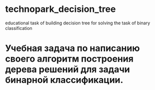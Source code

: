# technopark_decision_tree
educational task of building decision tree for solving the task of binary classification
# Учебная задача по написанию своего алгоритм построения дерева решений для задачи бинарной классификации.
